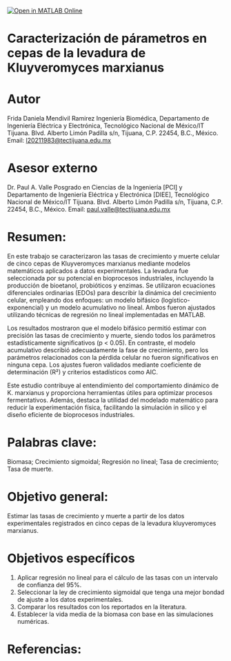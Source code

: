 [![Open in MATLAB Online](https://www.mathworks.com/images/responsive/global/open-in-matlab-online.svg)](https://matlab.mathworks.com/open/github/v1?repo=FRIDA2911/Caracterizacion-de-parametros-en-cepas-de-la-levadura-de-Kluyveromyces-marxianus)
# Caracterización de párametros en cepas de la levadura de Kluyveromyces marxianus
# Autor 
Frida Daniela Mendivil Ramirez
Ingeniería Biomédica, Departamento de Ingeniería Eléctrica y Electrónica, Tecnológico Nacional de México/IT Tijuana. Blvd. Alberto Limón Padilla s/n, Tijuana, C.P. 22454, B.C., México. Email: l20211983@tectijuana.edu.mx
# Asesor externo
Dr. Paul A. Valle
Posgrado en Ciencias de la Ingeniería [PCI] y Departamento de Ingeniería Eléctrica y Electrónica [DIEE], Tecnológico Nacional de México/IT Tijuana. Blvd. Alberto Limón Padilla s/n, Tijuana, C.P. 22454, B.C., México. Email: paul.valle@tectijuana.edu.mx
# Resumen:
En este trabajo se caracterizaron las tasas de crecimiento y muerte celular de cinco cepas de Kluyveromyces marxianus mediante modelos matemáticos aplicados a datos experimentales. La levadura fue seleccionada por su potencial en bioprocesos industriales, incluyendo la producción de bioetanol, probióticos y enzimas. Se utilizaron ecuaciones diferenciales ordinarias (EDOs) para describir la dinámica del crecimiento celular, empleando dos enfoques: un modelo bifásico (logístico-exponencial) y un modelo acumulativo no lineal. Ambos fueron ajustados utilizando técnicas de regresión no lineal implementadas en MATLAB.

Los resultados mostraron que el modelo bifásico permitió estimar con precisión las tasas de crecimiento y muerte, siendo todos los parámetros estadísticamente significativos (p < 0.05). En contraste, el modelo acumulativo describió adecuadamente la fase de crecimiento, pero los parámetros relacionados con la pérdida celular no fueron significativos en ninguna cepa. Los ajustes fueron validados mediante coeficiente de determinación (R²) y criterios estadísticos como AIC.

Este estudio contribuye al entendimiento del comportamiento dinámico de K. marxianus y proporciona herramientas útiles para optimizar procesos fermentativos. Además, destaca la utilidad del modelado matemático para reducir la experimentación física, facilitando la simulación in silico y el diseño eficiente de bioprocesos industriales.

# Palabras clave: 
Biomasa; Crecimiento sigmoidal; Regresión no lineal; Tasa de crecimiento; Tasa de muerte.
# Objetivo general:
Estimar las tasas de crecimiento y muerte a partir de los datos experimentales registrados en cinco cepas de la levadura kluyveromyces marxianus.

# Objetivos específicos
1. Aplicar regresión no lineal para el cálculo de las tasas con un intervalo de confianza del 95%.
2. Seleccionar la ley de crecimiento sigmoidal que tenga una mejor bondad de ajuste a los datos experimentales.
3. Comparar los resultados con los reportados en la literatura.
4. Establecer la vida media de la biomasa con base en las simulaciones numéricas.
# Referencias: 

